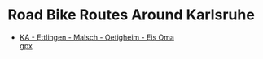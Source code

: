 # Road Bike Routes Around Karlsruhe

- [KA - Ettlingen - Malsch - Oetigheim - Eis Oma](https://www.komoot.com/de-de/tour/2434931708?share_token=a1RqhVH3zyp2KYR22B0LURSD08PlUjROYVBkbIq5HaAfFogI8T&ref=)  
  [gpx](gpx/road-ka/2025-07-25_2434931708_KA-Ettlingen-Malsch-Oetigheim-Eis_Oma.gpx)

